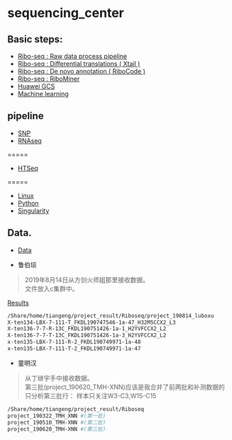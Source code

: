 # sequencing_center

## Basic steps:
* [Ribo-seq : Raw data process pipeline](code/a1.raw_process.md)
* [Ribo-seq : Differential translations ( Xtail )](code/a2.differential.md)
* [Ribo-seq : De novo annotation ( RiboCode )](code/a3.denovo.md)
* [Ribo-seq : RiboMiner](https://github.com/xryanglab/RiboMiner)
* [Huawei GCS](code/20200118_huawei.md)
* [Machine learning](code/20200710_machinelearning.md)

## pipeline
* [SNP](code/20200923_snp.md)
* [RNAseq](code/rnaseq)


=====
* [HTSeq](code/a4.HTSeq.md)

=====
* [Linux](code/b1.linux.md)
* [Python](code/b2.python.md)
* [Singularity](code/b3.singularity.md)

## Data.
* [Data](code/a5.data.md)




* 鲁伯埙
> 2019年8月14日从方剑火师姐那里接收数据。  
> 文件放入c集群中。 

[Results](result/result_190626_lbx.md)

```sh
/Share/home/tiangeng/project_result/Riboseq/project_190814_luboxu
X-ten134-LBX-7-111-T_FKDL190747546-1a-47_H32M5CCX2_L3
X-ten136-7-7-R-13C_FKDL190751426-1a-1_H2YVFCCX2_L2
X-ten136-7-7-T-13C_FKDL190751426-1a-3_H2YVFCCX2_L2
x-ten135-LBX-7-111-R-2_FKDL190749971-1a-48
x-ten135-LBX-7-111-T-2_FKDL190749971-1a-47
```

* 童明汉

> 从丁继宇手中接收数据。  
> 第三批(project_190620_TMH-XNN)应该是我合并了前两批和补测数据的   
> 只分析第三批行： 样本只关注W3-C3,W15-C15    
```sh
/Share/home/tiangeng/project_result/Riboseq
project_190322_TMH_XNN #(第一批)
project_190510_TMH-XNN #(第二批)
project_190620_TMH-XNN #(第三批)
```







